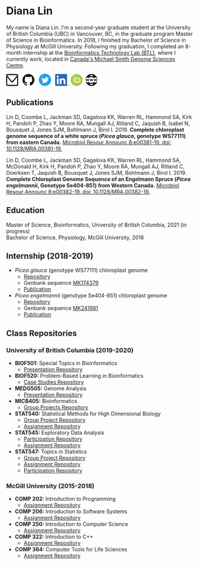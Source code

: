 # Diana Lin
My name is Diana Lin. I'm a second-year graduate student at the University of British Columbia (UBC) in Vancouver, BC, in the graduate program Master of Science in Bioinformatics. In 2018, I finished my Bachelor of Science in Physiology at McGill University. Following my graduation, I completed an 8-month internship at the [Bioinformatics Technology Lab (BTL)](http://www.birollab.ca), where I currently work, located in [Canada's Michael Smith Genome Sciences Centre](http://www.bcgsc.ca).

<a href="mailto:dlin@bcgsc.ca"><img src="https://github.com/dy-lin/logos/blob/master/web/email-icon.svg" alt="dlin@bcgsc.ca" title="dlin@bcgsc.ca" width="32" height="32"></a>&nbsp;&nbsp;
<a href="https://github.com/dy-lin"><img src="https://github.com/dy-lin/logos/raw/master/GitHub/GitHub-Mark/PNG/GitHub-Mark-32px.png" width="32" height="32" alt="@dy-lin" title="@dy-lin"></a>&nbsp;&nbsp;
<a href="https://twitter.com/di_lyn"><img src="https://github.com/dy-lin/logos/raw/master/Twitter/Twitter%20Social%20Icons/Twitter%20Social%20Icons/Twitter_SocialIcon_Circle/Twitter_Social_Icon_Circle_Color.png" width="33" height="33" alt="@di_lyn" title="@di_lyn"></a>&nbsp;&nbsp;
<a href="www.linkedin.com/in/dianalin8Edit your custom URL
"><img src="https://github.com/dy-lin/logos/raw/master/LinkedIn/LinkedIn-Logos/LI-In-Bug.png" alt="dianalin8" title="dianalin8" width="38" height="32"></a>
<a href="https://orcid.org/0000-0001-9645-3247"><img src="https://github.com/dy-lin/logos/raw/master/ORC-ID/ORCID-iD_icon-32x32.png" alt="0000-0001-9645-3247" title="0000-0001-9645-3247" width="32" height="32"></a>&nbsp;
<a href="http://www.birollab.ca/member/dlin"><img src="https://github.com/dy-lin/logos/blob/master/web/website-icon.svg" alt="Birol Lab" title="Birol Lab" width="32" height="32"></a>

## Publications
Lin D, Coombe L, Jackman SD, Gagalova KK, Warren RL, Hammond SA, Kirk H, Pandoh P, Zhao Y, Moore RA, Mungall AJ, Ritland C, Jaquish B, Isabel N, Bousquet J, Jones SJM, Bohlmann J, Birol I. 2019. __Complete chloroplast genome sequence of a white spruce (*Picea glauca*, genotype WS77111) from eastern Canada.__ [Microbiol Resour Announc 8:e00381-19. doi: 10.1128/MRA.00381-19.](https://mra.asm.org/content/8/23/e00381-19)

Lin D, Coombe L, Jackman SD, Gagalova KK, Warren RL, Hammond SA, McDonald H, Kirk H, Pandoh P, Zhao Y, Moore RA, Mungall AJ, Ritland C, Doerksen T, Jaquish B, Bousquet J, Jones SJM, Bohlmann J, Birol I. 2019. __Complete Chloroplast Genome Sequence of an Engelmann Spruce (*Picea engelmannii*, Genotype Se404-851) from Western Canada.__ [Microbiol Resour Announc 8:e00382-19. doi: 10.1128/MRA.00382-19.](https://mra.asm.org/content/8/24/e00382-19)

## Education
Master of Science, Bioinformatics, University of British Columbia, 2021 (in progress)<br/>
Bachelor of Science, Physiology, McGill University, 2018
<!--
## Presentations

  
## MSc Thesis Committee
-->

## Internship (2018-2019)
- _Picea glauca_ (genotype WS77111) chloroplast genome
  - [Repository](https://github.com/bcgsc/picea-glauca-plastid)
  - Genbank sequence [MK174379](https://www.ncbi.nlm.nih.gov/nuccore/MK174379)
  - [Publication](https://mra.asm.org/content/8/23/e00381-19)
- _Picea engelmannii_ (genotype Se404-851) chloroplast genome
  - [Repository](https://github.com/bcgsc/picea-engelmannii-plastid)
  - Genbank sequence [MK241981](https://www.ncbi.nlm.nih.gov/nuccore/MK241981)
  - [Publication](https://mra.asm.org/content/8/24/e00382-19)

## Class Repositories

### University of British Columbia (2019-2020)

- **BIOF501:** Special Topics in Bioinformatics
  - [Presentation Repository](https://github.com/dy-lin/biof501)
- **BIOF520:** Problem-Based Learning in Bioinformatics
  - [Case Studies Repository](https://github.com/dy-lin/biof520)
- **MEDG505:** Genome Analysis
  - [Presentation Repository](https://github.com/dy-lin/medg505)
- **MICB405:** Bioinformatics
  - [Group Projects Repository](https://github.com/dy-lin/micb405-projects)
- **STAT540:** Statistical Methods for High Dimensional Biology
  - [Group Project Repository](https://github.com/dy-lin/stat540-project)
  - [Assignment Repository](https://github.com/dy-lin/stat540-hw)
- **STAT545:** Exploratory Data Analysis
  - [Participation Repository](https://github.com/dy-lin/stat545-participation)
  - [Assignment Repository](https://github.com/dy-lin/stat545-hw)
- **STAT547:** Topics in Statistics
  - [Group Project Repository](https://github.com/dy-lin/stat547-project)
  - [Assignment Repository](https://github.com/dy-lin/stat547-hw)
  - [Participation Repository](https://github.com/dy-lin/stat547-participation)

### McGill University (2015-2018)

- **COMP 202:** Introduction to Programming
  - [Assignment Repository](https://github.com/dy-lin/comp202)
- **COMP 206:** Introduction to Software Systems
  - [Assignment Repository](https://github.com/dy-lin/comp206)
- **COMP 250:** Introduction to Computer Science
  - [Assignment Repository](https://github.com/dy-lin/comp250)
- **COMP 322:** Introduction to C++
  - [Assignment Repository](https://github.com/dy-lin/comp322)
- **COMP 364:** Computer Tools for Life Sciences
  - [Assignment Repository](https://github.com/dy-lin/comp364)

<!--
### Hi there 👋
-->


<!--
**dy-lin/dy-lin** is a ✨ _special_ ✨ repository because its `README.md` (this file) appears on your GitHub profile.

Here are some ideas to get you started:

- 🔭 I’m currently working on ...
- 🌱 I’m currently learning ...
- 👯 I’m looking to collaborate on ...
- 🤔 I’m looking for help with ...
- 💬 Ask me about ...
- 📫 How to reach me: ...
- 😄 Pronouns: ...
- ⚡ Fun fact: ...
-->
